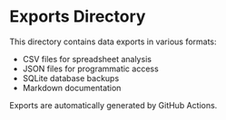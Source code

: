 # Exports Directory

This directory contains data exports in various formats:
- CSV files for spreadsheet analysis
- JSON files for programmatic access
- SQLite database backups
- Markdown documentation

Exports are automatically generated by GitHub Actions.
